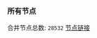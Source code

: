 ### 所有节点
合并节点总数: `28532`
[节点链接](https://github.com/qjlxg/586/raw/refs/heads/master/sub/sub_merge_base64.txt)


